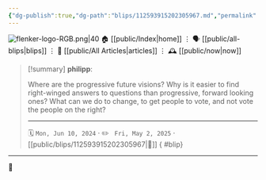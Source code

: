 ```yaml
---
{"dg-publish":true,"dg-path":"blips/112593915202305967.md","permalink":"/blips/112593915202305967/","title":"philipp on mastodon @ 2024-06-10"}
---
```



<div class="transclusion internal-embed is-loaded"><div class="markdown-embed">




![flenker-logo-RGB.png|40](/img/user/attachments/flenker-logo-RGB.png)
🏠 [[public/Index\|home]]  ⋮ 🗣️ [[public/all-blips\|blips]] ⋮  📝 [[public/All Articles\|articles]]  ⋮ 🕰️ [[public/now\|now]]


</div></div>


> [!summary] **philipp**:
>
> Where are the progressive future visions? Why is it easier to find right-winged answers to questions than progressive, forward looking ones? What can we do to change, to get people to vote, and not vote the people on the right?
> - - -
>
> 🗓️ <code>Mon, Jun 10, 2024</code>  · ✏️ <code> Fri, May 2, 2025</code>  · [[public/blips/112593915202305967\|🔗]]
{ #blip}


- - -

 👾

